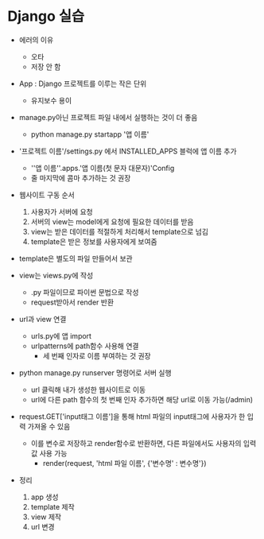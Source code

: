 <h1>Django 실습</h1>

* 에러의 이유
  * 오타
  * 저장 안 함



* App : Django 프로젝트를 이루는 작은 단위
  * 유지보수 용이



* manage.py아닌 프로젝트 파일 내에서 실행하는 것이 더 좋음
  * python manage.py startapp '앱 이름'



* '프로젝트 이름'/settings.py 에서 INSTALLED_APPS 블럭에 앱 이름 추가
  * ''앱 이름''.apps.'앱 이름(첫 문자 대문자)'Config
  * 줄 마지막에 콤마 추가하는 것 권장



* 웹사이트 구동 순서
  1. 사용자가 서버에 요청
  2. 서버의 view는 model에게 요청에 필요한 데이터를 받음
  3. view는 받은 데이터를 적절하게 처리해서 template으로 넘김
  4. template은 받은 정보를 사용자에게 보여줌



* template은 별도의 파일 만들어서 보관
* view는 views.py에 작성
  * .py 파일이므로 파이썬 문법으로 작성
  * request받아서 render 반환



* url과 view 연결
  * urls.py에 앱 import
  * urlpatterns에 path함수 사용해 연결
    * 세 번째 인자로 이름 부여하는 것 권장



* python manage.py runserver 명령어로 서버 실행
  * url 클릭해 내가 생성한 웹사이트로 이동
  * url에 다른 path 함수의 첫 번째 인자 추가하면 해당 url로 이동 가능(/admin) 



* request.GET['input태그 이름']을 통해 html 파일의 input태그에 사용자가 한 입력 가져올 수 있음
  * 이를 변수로 저장하고 render함수로 반환하면, 다른 파일에서도 사용자의 입력값 사용 가능
    * render(request, 'html 파일 이름', {'변수명' : 변수명'})



* 정리
  1. app 생성
  2. template 제작
  3. view 제작
  4. url 변경